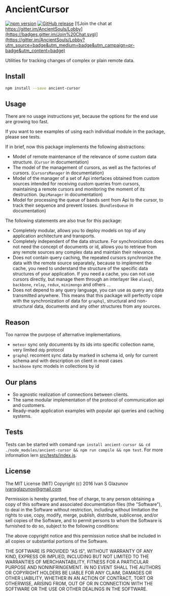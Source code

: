 # AncientCursor

[![npm version](https://badge.fury.io/js/ancient-cursor.svg)](https://badge.fury.io/js/ancient-cursor)
[![GitHub release](https://img.shields.io/github/release/AncientSouls/Cursor.svg)](https://github.com/AncientSouls/Cursor)
[![Join the chat at https://gitter.im/AncientSouls/Lobby](https://badges.gitter.im/Join%20Chat.svg)](https://gitter.im/AncientSouls/Lobby?utm_source=badge&utm_medium=badge&utm_campaign=pr-badge&utm_content=badge)

Utilities for tracking changes of complex or plain remote data.

## Install
```bash
npm install --save ancient-cursor
```

## Usage

There are no usage instructions yet, because the options for the end use are growing too fast.

If you want to see examples of using each individual module in the package, please see tests.

If in brief, now this package implements the following abstractions:

- Model of remote maintenance of the relevance of some custom data structure. (`Cursor` in documentation)
- The model of the management of cursors, as well as the factories of cursors. (`CursorsManager` in documentation)
- Model of the manager of a set of Api interfaces obtained from custom sources intended for receiving custom queries from cursors, maintaining a remote cursors and monitoring the moment of its destruction. (`ApiManager` in documentation)
- Model for processing the queue of bands sent from Api to the cursor, to track their sequence and prevent losses. (`BundlesQueue` in documentation)

The following statements are also true for this package:

- Completely modular, allows you to deploy models on top of any application architecture and transports.
- Completely independent of the data structure. For synchronization does not need the concept of documents or id, allows you to retrieve from any remote sources any complex data and maintain their relevance.
- Does not contain query caching, the repeated cursors synchronize the data with the remote source separately, because to implement the cache, you need to understand the structure of the specific data structures of your application. If you need a cache, you can not use cursors directly, but manage them through an interlayer like `alasql`, `backbone`, `relay`, `redux`, `minimongo` and others ...
- Does not depend to any query language, you can use as query any data transmitted anywhere. This means that this package will perfectly cope with the synchronization of data for `graphql`, structural and non-structural data, documents and any other structures from any sources.

## Reason

Too narrow the purpose of alternative implementations.

- `meteor` sync only documents by its ids into specific collection name, very limited `ddp` protocol
- `graphql` recoment sync data by marked in schema id, only for current schema and with description on client in most cases
- `backbone` sync models in collections by id

## Our plans

- So agnostic realization of connections between clients.
- The same modular implementation of the protocol of communication api and customers.
- Ready-made application examples with popular api queries and caching systems.

## Tests

Tests can be started with comand `npm install ancient-cursor && cd ./node_modules/ancient-cursor && npm run compile && npm test`. For more information lern [src/tests/index.js](https://github.com/AncientSouls/Cursor/blob/master/src/tests/index.js).

## License

The MIT License (MIT)
Copyright (c) 2016 Ivan S Glazunov <ivansglazunov@gmail.com>

Permission is hereby granted, free of charge, to any person obtaining a copy of this software and associated documentation files (the "Software"), to deal in the Software without restriction, including without limitation the rights to use, copy, modify, merge, publish, distribute, sublicense, and/or sell copies of the Software, and to permit persons to whom the Software is furnished to do so, subject to the following conditions:

The above copyright notice and this permission notice shall be included in all copies or substantial portions of the Software.

THE SOFTWARE IS PROVIDED "AS IS", WITHOUT WARRANTY OF ANY KIND, EXPRESS OR IMPLIED, INCLUDING BUT NOT LIMITED TO THE WARRANTIES OF MERCHANTABILITY, FITNESS FOR A PARTICULAR PURPOSE AND NONINFRINGEMENT. IN NO EVENT SHALL THE AUTHORS OR COPYRIGHT HOLDERS BE LIABLE FOR ANY CLAIM, DAMAGES OR OTHER LIABILITY, WHETHER IN AN ACTION OF CONTRACT, TORT OR OTHERWISE, ARISING FROM, OUT OF OR IN CONNECTION WITH THE SOFTWARE OR THE USE OR OTHER DEALINGS IN THE SOFTWARE.
